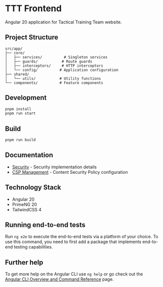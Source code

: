 # TTT Frontend

Angular 20 application for Tactical Training Team website.

## Project Structure

```
src/app/
├── core/
│   ├── services/          # Singleton services
│   ├── guards/           # Route guards
│   ├── interceptors/     # HTTP interceptors
│   └── config/          # Application configuration
├── shared/
│   └── utils/           # Utility functions
└── components/          # Feature components
```

## Development

```bash
pnpm install
pnpm run start
```

## Build

```bash
pnpm run build
```

## Documentation

- [Security](docs/security.md) - Security implementation details
- [CSP Management](docs/csp-management.md) - Content Security Policy configuration

## Technology Stack

- Angular 20
- PrimeNG 20
- TailwindCSS 4

## Running end-to-end tests

Run `ng e2e` to execute the end-to-end tests via a platform of your choice. To use this command, you need to first add a package that implements end-to-end testing capabilities.

## Further help

To get more help on the Angular CLI use `ng help` or go check out the [Angular CLI Overview and Command Reference](https://angular.dev/tools/cli) page.
